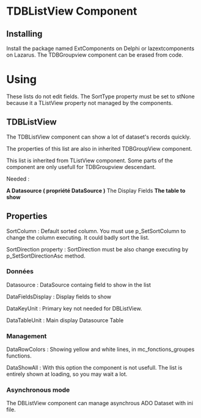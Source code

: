 # TDBListView Component #
## Installing ##
Install the package named ExtComponents on Delphi or lazextcomponents on Lazarus. The TDBGroupview component can be erased from code.


# Using #
These lists do not edit fields. The SortType property must be set to stNone because it a TListView property not managed by the components.


## TDBListView ##
The TDBListView component can show a lot of dataset's records quickly.

The properties of this list are also in inherited TDBGroupView component.

This list is inherited from TListView component. Some parts of the component are only usefull for TDBGroupview descendant.

Needed :

**A Datasource ( propriété DataSource )** The Display Fields
**The table to show**

## Properties ##
SortColumn&nbsp;: Default sorted column. You must use p\_SetSortColumn to change the column executing. It could badly sort the list.

SortDirection property&nbsp;: SortDirection must be also change executing by p\_SetSortDirectionAsc method.


### Données ###
Datasource&nbsp;: DataSource containg field to show in the list

DataFieldsDisplay&nbsp;: Display fields to show

DataKeyUnit&nbsp;: Primary key not needed for DBListView.

DataTableUnit&nbsp;: Main display Datasource Table


### Management ###
DataRowColors&nbsp;: Showing yellow and white lines, in mc\_fonctions\_groupes functions.

DataShowAll&nbsp;: With this option the component is not usefull. The list is entirely shown at loading, so you may wait a lot.


### Asynchronous mode ###
The DBListView component can manage asynchrous ADO Dataset with ini file.